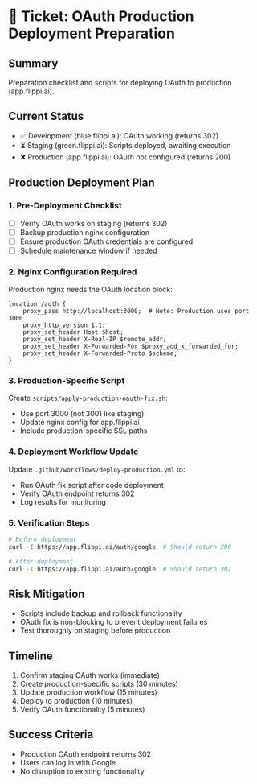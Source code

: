 # 🎫 Ticket: OAuth Production Deployment Preparation

## Summary
Preparation checklist and scripts for deploying OAuth to production (app.flippi.ai).

## Current Status
- ✅ Development (blue.flippi.ai): OAuth working (returns 302)
- ⏳ Staging (green.flippi.ai): Scripts deployed, awaiting execution
- ❌ Production (app.flippi.ai): OAuth not configured (returns 200)

## Production Deployment Plan

### 1. Pre-Deployment Checklist
- [ ] Verify OAuth works on staging (returns 302)
- [ ] Backup production nginx configuration
- [ ] Ensure production OAuth credentials are configured
- [ ] Schedule maintenance window if needed

### 2. Nginx Configuration Required
Production nginx needs the OAuth location block:
```nginx
location /auth {
    proxy_pass http://localhost:3000;  # Note: Production uses port 3000
    proxy_http_version 1.1;
    proxy_set_header Host $host;
    proxy_set_header X-Real-IP $remote_addr;
    proxy_set_header X-Forwarded-For $proxy_add_x_forwarded_for;
    proxy_set_header X-Forwarded-Proto $scheme;
}
```

### 3. Production-Specific Script
Create `scripts/apply-production-oauth-fix.sh`:
- Use port 3000 (not 3001 like staging)
- Update nginx config for app.flippi.ai
- Include production-specific SSL paths

### 4. Deployment Workflow Update
Update `.github/workflows/deploy-production.yml` to:
- Run OAuth fix script after code deployment
- Verify OAuth endpoint returns 302
- Log results for monitoring

### 5. Verification Steps
```bash
# Before deployment
curl -I https://app.flippi.ai/auth/google  # Should return 200

# After deployment
curl -I https://app.flippi.ai/auth/google  # Should return 302
```

## Risk Mitigation
- Scripts include backup and rollback functionality
- OAuth fix is non-blocking to prevent deployment failures
- Test thoroughly on staging before production

## Timeline
1. Confirm staging OAuth works (immediate)
2. Create production-specific scripts (30 minutes)
3. Update production workflow (15 minutes)
4. Deploy to production (10 minutes)
5. Verify OAuth functionality (5 minutes)

## Success Criteria
- Production OAuth endpoint returns 302
- Users can log in with Google
- No disruption to existing functionality